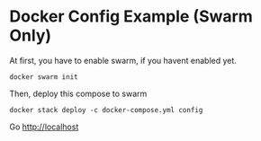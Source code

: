 # Docker Config Example (Swarm Only)

At first, you have to enable swarm, if you havent enabled yet.

```
docker swarm init
```

Then, deploy this compose to swarm

```
docker stack deploy -c docker-compose.yml config
```

Go <http://localhost>

